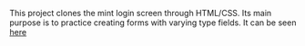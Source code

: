 This project clones the mint login screen through HTML/CSS.  Its main purpose is to practice creating forms with varying type fields. It can be seen [here](https://mleers.github.io/mint-form-clone/)